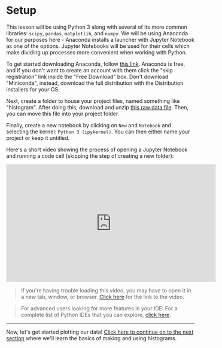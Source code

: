 # Setup
This lesson will be using Python 3 along with several of its more common libraries: `scipy`, `pandas`, `matplotlib`, and `numpy`. We will be using Anaconda for our purposes here - Anaconda installs a launcher with Jupyter Notebook as one of the options. Jupyter Notebooks will be used for their cells which make dividing up processes more convenient when working with Python.

To get started downloading Anaconda, follow [this link](https://www.anaconda.com/download). Anaconda is free, and if you don't want to create an account with them click the "skip registration" link inside the "Free Download" box. Don't download "Miniconda", instead, download the full distribution with the Distribution installers for your OS. 

Next, create a folder to house your project files, named something like "histogram". After doing this, download and unzip [this raw data file](raw-data/energies.txt). Then, you can move this file into your project folder. 

Finally, create a new notebook by clicking on `New` and `Notebook` and selecting the kernel: `Python 3 (ipykernel)`. You can then either name your project or keep it untitled.

Here's a short video showing the process of opening a Jupyter Notebook and running a code cell (skipping the step of creating a new folder):

<iframe width="560" height="315" src="https://www.youtube.com/watch?v=AMf50_G_Y-A" title="YouTube video player" frameborder="0" allow="accelerometer; autoplay; clipboard-write; encrypted-media; gyroscope; picture-in-picture; web-share" referrerpolicy="strict-origin-when-cross-origin" allowfullscreen></iframe>

>If you're having trouble loading this video, you may have to open it in a new tab, window, or browser. [Click here](https://www.youtube.com/watch?v=AMf50_G_Y-A) for the link to the video.

>For advanced users looking for more features in your IDE: For a complete list of Python IDEs that you can explore, [click here](https://wiki.python.org/moin/IntegratedDevelopmentEnvironments).

---

Now, let's get started plotting our data! [Click here to continue on to the next section](02_understanding_histograms.md) where we'll learn the basics of making and using histograms.